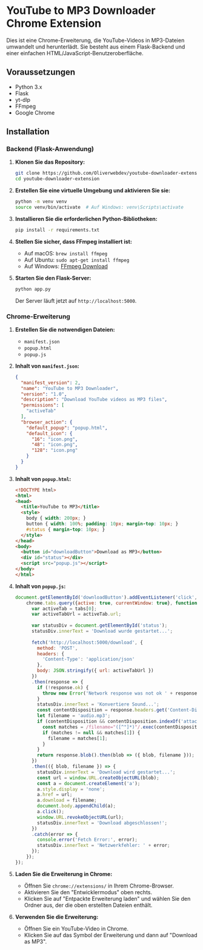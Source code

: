 # YouTube to MP3 Downloader Chrome Extension

Dies ist eine Chrome-Erweiterung, die YouTube-Videos in MP3-Dateien umwandelt und herunterlädt. Sie besteht aus einem Flask-Backend und einer einfachen HTML/JavaScript-Benutzeroberfläche.

## Voraussetzungen

- Python 3.x
- Flask
- yt-dlp
- FFmpeg
- Google Chrome

## Installation

### Backend (Flask-Anwendung)

1. **Klonen Sie das Repository:**

    ```bash
    git clone https://github.com/Oliverwebdev/youtube-downloader-extension.git
    cd youtube-downloader-extension
    ```

2. **Erstellen Sie eine virtuelle Umgebung und aktivieren Sie sie:**

    ```bash
    python -m venv venv
    source venv/bin/activate  # Auf Windows: venv\Scripts\activate
    ```

3. **Installieren Sie die erforderlichen Python-Bibliotheken:**

    ```bash
    pip install -r requirements.txt
    ```

4. **Stellen Sie sicher, dass FFmpeg installiert ist:**

    - Auf macOS: `brew install ffmpeg`
    - Auf Ubuntu: `sudo apt-get install ffmpeg`
    - Auf Windows: [FFmpeg Download](https://ffmpeg.org/download.html)

5. **Starten Sie den Flask-Server:**

    ```bash
    python app.py
    ```

    Der Server läuft jetzt auf `http://localhost:5000`.

### Chrome-Erweiterung

1. **Erstellen Sie die notwendigen Dateien:**

    - `manifest.json`
    - `popup.html`
    - `popup.js`

2. **Inhalt von `manifest.json`:**

    ```json
    {
      "manifest_version": 2,
      "name": "YouTube to MP3 Downloader",
      "version": "1.0",
      "description": "Download YouTube videos as MP3 files",
      "permissions": [
        "activeTab"
      ],
      "browser_action": {
        "default_popup": "popup.html",
        "default_icon": {
          "16": "icon.png",
          "48": "icon.png",
          "128": "icon.png"
        }
      }
    }
    ```

3. **Inhalt von `popup.html`:**

    ```html
    <!DOCTYPE html>
    <html>
    <head>
      <title>YouTube to MP3</title>
      <style>
        body { width: 200px; }
        button { width: 100%; padding: 10px; margin-top: 10px; }
        #status { margin-top: 10px; }
      </style>
    </head>
    <body>
      <button id="downloadButton">Download as MP3</button>
      <div id="status"></div>
      <script src="popup.js"></script>
    </body>
    </html>
    ```

4. **Inhalt von `popup.js`:**

    ```javascript
    document.getElementById('downloadButton').addEventListener('click', function() {
        chrome.tabs.query({active: true, currentWindow: true}, function(tabs) {
          var activeTab = tabs[0];
          var activeTabUrl = activeTab.url;
      
          var statusDiv = document.getElementById('status');
          statusDiv.innerText = 'Download wurde gestartet...';
      
          fetch('http://localhost:5000/download', {
            method: 'POST',
            headers: {
              'Content-Type': 'application/json'
            },
            body: JSON.stringify({ url: activeTabUrl })
          })
          .then(response => {
            if (!response.ok) {
              throw new Error('Network response was not ok ' + response.statusText);
            }
            statusDiv.innerText = 'Konvertiere Sound...';
            const contentDisposition = response.headers.get('Content-Disposition');
            let filename = 'audio.mp3';
            if (contentDisposition && contentDisposition.indexOf('attachment') !== -1) {
              const matches = /filename="([^"]*)"/.exec(contentDisposition);
              if (matches != null && matches[1]) { 
                filename = matches[1];
              }
            }
            return response.blob().then(blob => ({ blob, filename }));
          })
          .then(({ blob, filename }) => {
            statusDiv.innerText = 'Download wird gestartet...';
            const url = window.URL.createObjectURL(blob);
            const a = document.createElement('a');
            a.style.display = 'none';
            a.href = url;
            a.download = filename;
            document.body.appendChild(a);
            a.click();
            window.URL.revokeObjectURL(url);
            statusDiv.innerText = 'Download abgeschlossen!';
          })
          .catch(error => {
            console.error('Fetch Error:', error);
            statusDiv.innerText = 'Netzwerkfehler: ' + error;
          });
        });
    });
    ```

5. **Laden Sie die Erweiterung in Chrome:**

    - Öffnen Sie `chrome://extensions/` in Ihrem Chrome-Browser.
    - Aktivieren Sie den "Entwicklermodus" oben rechts.
    - Klicken Sie auf "Entpackte Erweiterung laden" und wählen Sie den Ordner aus, der die oben erstellten Dateien enthält.

6. **Verwenden Sie die Erweiterung:**

    - Öffnen Sie ein YouTube-Video in Chrome.
    - Klicken Sie auf das Symbol der Erweiterung und dann auf "Download as MP3".

